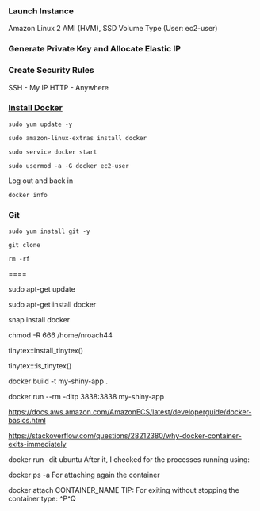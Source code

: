 ### Launch Instance

Amazon Linux 2 AMI (HVM), SSD Volume Type
(User: ec2-user)

### Generate Private Key and Allocate Elastic IP

### Create Security Rules

SSH - My IP
HTTP - Anywhere

### [Install Docker](https://docs.aws.amazon.com/AmazonECS/latest/developerguide/docker-basics.html)

`sudo yum update -y`

`sudo amazon-linux-extras install docker`

`sudo service docker start`

`sudo usermod -a -G docker ec2-user`

Log out and back in

`docker info`

### Git

`sudo yum install git -y`

`git clone`

`rm -rf`


====

sudo apt-get update

sudo apt-get install docker

snap install docker

chmod -R 666 /home/nroach44

tinytex::install_tinytex()

tinytex:::is_tinytex()

docker build -t my-shiny-app .

docker run --rm -ditp 3838:3838 my-shiny-app

https://docs.aws.amazon.com/AmazonECS/latest/developerguide/docker-basics.html



https://stackoverflow.com/questions/28212380/why-docker-container-exits-immediately

docker run -dit ubuntu
After it, I checked for the processes running using:

docker ps -a
For attaching again the container

docker attach CONTAINER_NAME
TIP: For exiting without stopping the container type: ^P^Q
